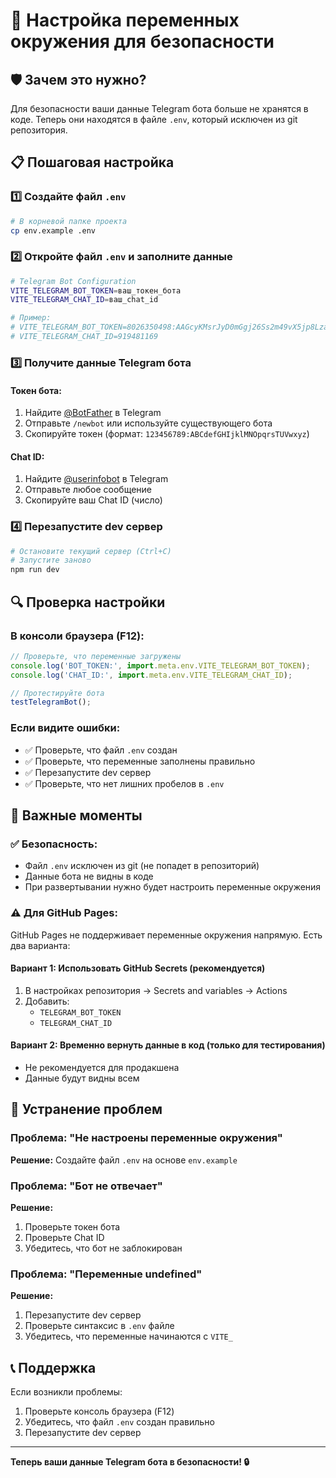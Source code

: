 # 🔐 Настройка переменных окружения для безопасности

## 🛡️ Зачем это нужно?

Для безопасности ваши данные Telegram бота больше не хранятся в коде. Теперь они находятся в файле `.env`, который исключен из git репозитория.

## 📋 Пошаговая настройка

### 1️⃣ Создайте файл `.env`

```bash
# В корневой папке проекта
cp env.example .env
```

### 2️⃣ Откройте файл `.env` и заполните данные

```bash
# Telegram Bot Configuration
VITE_TELEGRAM_BOT_TOKEN=ваш_токен_бота
VITE_TELEGRAM_CHAT_ID=ваш_chat_id

# Пример:
# VITE_TELEGRAM_BOT_TOKEN=8026350498:AAGcyKMsrJyD0mGgj26Ss2m49vX5jp8LzaM
# VITE_TELEGRAM_CHAT_ID=919481169
```

### 3️⃣ Получите данные Telegram бота

#### Токен бота:
1. Найдите [@BotFather](https://t.me/botfather) в Telegram
2. Отправьте `/newbot` или используйте существующего бота
3. Скопируйте токен (формат: `123456789:ABCdefGHIjklMNOpqrsTUVwxyz`)

#### Chat ID:
1. Найдите [@userinfobot](https://t.me/userinfobot) в Telegram
2. Отправьте любое сообщение
3. Скопируйте ваш Chat ID (число)

### 4️⃣ Перезапустите dev сервер

```bash
# Остановите текущий сервер (Ctrl+C)
# Запустите заново
npm run dev
```

## 🔍 Проверка настройки

### В консоли браузера (F12):

```javascript
// Проверьте, что переменные загружены
console.log('BOT_TOKEN:', import.meta.env.VITE_TELEGRAM_BOT_TOKEN);
console.log('CHAT_ID:', import.meta.env.VITE_TELEGRAM_CHAT_ID);

// Протестируйте бота
testTelegramBot();
```

### Если видите ошибки:
- ✅ Проверьте, что файл `.env` создан
- ✅ Проверьте, что переменные заполнены правильно
- ✅ Перезапустите dev сервер
- ✅ Проверьте, что нет лишних пробелов в `.env`

## 🚨 Важные моменты

### ✅ Безопасность:
- Файл `.env` исключен из git (не попадет в репозиторий)
- Данные бота не видны в коде
- При развертывании нужно будет настроить переменные окружения

### ⚠️ Для GitHub Pages:
GitHub Pages не поддерживает переменные окружения напрямую. Есть два варианта:

#### Вариант 1: Использовать GitHub Secrets (рекомендуется)
1. В настройках репозитория → Secrets and variables → Actions
2. Добавить:
   - `TELEGRAM_BOT_TOKEN`
   - `TELEGRAM_CHAT_ID`

#### Вариант 2: Временно вернуть данные в код (только для тестирования)
- Не рекомендуется для продакшена
- Данные будут видны всем

## 🔧 Устранение проблем

### Проблема: "Не настроены переменные окружения"
**Решение:** Создайте файл `.env` на основе `env.example`

### Проблема: "Бот не отвечает"
**Решение:** 
1. Проверьте токен бота
2. Проверьте Chat ID
3. Убедитесь, что бот не заблокирован

### Проблема: "Переменные undefined"
**Решение:**
1. Перезапустите dev сервер
2. Проверьте синтаксис в `.env` файле
3. Убедитесь, что переменные начинаются с `VITE_`

## 📞 Поддержка

Если возникли проблемы:
1. Проверьте консоль браузера (F12)
2. Убедитесь, что файл `.env` создан правильно
3. Перезапустите dev сервер

---
**Теперь ваши данные Telegram бота в безопасности! 🔒**
